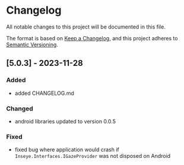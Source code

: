 ﻿# Changelog

All notable changes to this project will be documented in this file.

The format is based on [Keep a Changelog](https://keepachangelog.com/en/1.1.0/),
and this project adheres to [Semantic Versioning](https://semver.org/spec/v2.0.0.html).

## [5.0.3] - 2023-11-28

### Added

- added CHANGELOG.md

### Changed

- android libraries updated to version 0.0.5

### Fixed

- fixed bug where application would crash if `Inseye.Interfaces.IGazeProvider` was not disposed on Android
